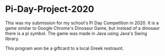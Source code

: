 # Pi-Day-Project-2020

This was my submission for my school's Pi Day Competition in 2020. It is a game similar to Google Chrome's Dinosaur Game, but instead of a dinosaur there is a pi symbol. The game was made in Java using Java's Swing library. 

This program won be a giftcard to a local Greek restraunt. 

